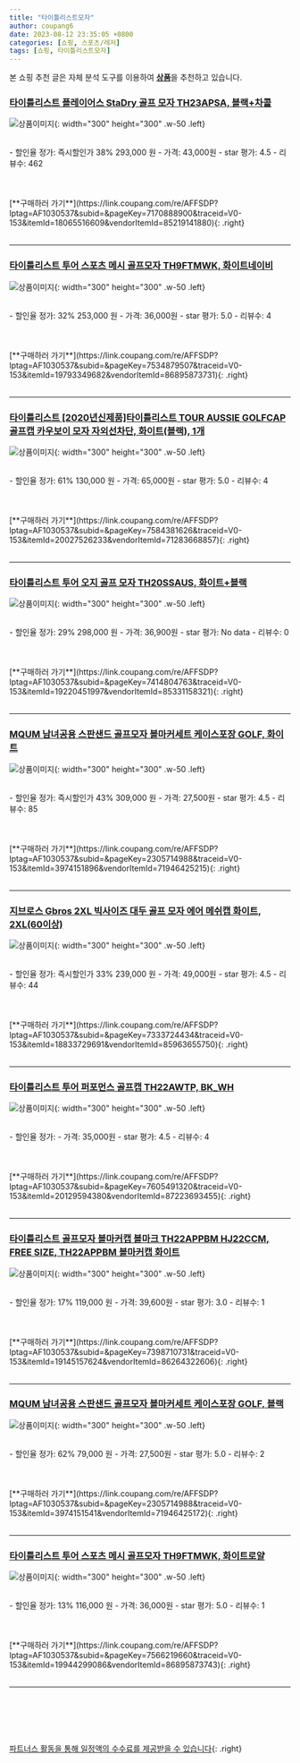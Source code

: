 ```yaml
---
title: "타이틀리스트모자"
author: coupang6
date: 2023-08-12 23:35:05 +0800
categories: [쇼핑, 스포츠/레저]
tags: [쇼핑, 타이틀리스트모자]
---
```


본 쇼핑 추천 글은 자체 분석 도구를 이용하여 [**상품**](https://link.coupang.com/a/bao1ui)을 추천하고 있습니다.

### [타이틀리스트 플레이어스 StaDry 골프 모자 TH23APSA, 블랙+차콜](https://link.coupang.com/re/AFFSDP?lptag=AF1030537&subid=&pageKey=7170888900&traceid=V0-153&itemId=18065516609&vendorItemId=85219141880)

![상품이미지](https://thumbnail7.coupangcdn.com/thumbnails/remote/230x230ex/image/vendor_inventory/caca/bd0de8fbbaa1bdb16ab120d03b1f644d72cf2a4716e9fce5e79017ec21e3.jpg){: width="300" height="300" .w-50 .left}


<br>
- 할인율 정가: 즉시할인가 38%  293,000   원
- 가격: 43,000원
- star 평가: 4.5
- 리뷰수: 462
<br>
<br>
<br>
<br>
[**구매하러 가기**](https://link.coupang.com/re/AFFSDP?lptag=AF1030537&subid=&pageKey=7170888900&traceid=V0-153&itemId=18065516609&vendorItemId=85219141880){: .right}
<br>
<br>

---

### [타이틀리스트 투어 스포츠 메시 골프모자 TH9FTMWK, 화이트네이비](https://link.coupang.com/re/AFFSDP?lptag=AF1030537&subid=&pageKey=7534879507&traceid=V0-153&itemId=19793349682&vendorItemId=86895873731)

![상품이미지](https://thumbnail9.coupangcdn.com/thumbnails/remote/230x230ex/image/vendor_inventory/6a87/3978bc442a8b1a0d543f3dc83c04860b210d65caccd47610bb00c043220f.jpg){: width="300" height="300" .w-50 .left}


<br>
- 할인율 정가: 32%  253,000   원
- 가격: 36,000원
- star 평가: 5.0
- 리뷰수: 4
<br>
<br>
<br>
<br>
[**구매하러 가기**](https://link.coupang.com/re/AFFSDP?lptag=AF1030537&subid=&pageKey=7534879507&traceid=V0-153&itemId=19793349682&vendorItemId=86895873731){: .right}
<br>
<br>

---

### [타이틀리스트 [2020년신제품]타이틀리스트 TOUR AUSSIE GOLFCAP 골프캡 카우보이 모자 자외선차단, 화이트(블랙), 1개](https://link.coupang.com/re/AFFSDP?lptag=AF1030537&subid=&pageKey=7584381626&traceid=V0-153&itemId=20027526233&vendorItemId=71283668857)

![상품이미지](https://thumbnail8.coupangcdn.com/thumbnails/remote/230x230ex/image/vendor_inventory/982a/c8e7f6d5d0526d7361c7749ea117cb92399ab1eb37aa48d40d91fb5c5da9.JPG){: width="300" height="300" .w-50 .left}


<br>
- 할인율 정가: 61%  130,000   원
- 가격: 65,000원
- star 평가: 5.0
- 리뷰수: 4
<br>
<br>
<br>
<br>
[**구매하러 가기**](https://link.coupang.com/re/AFFSDP?lptag=AF1030537&subid=&pageKey=7584381626&traceid=V0-153&itemId=20027526233&vendorItemId=71283668857){: .right}
<br>
<br>

---

### [타이틀리스트 투어 오지 골프 모자 TH20SSAUS, 화이트+블랙](https://link.coupang.com/re/AFFSDP?lptag=AF1030537&subid=&pageKey=7414804763&traceid=V0-153&itemId=19220451997&vendorItemId=85331158321)

![상품이미지](https://thumbnail10.coupangcdn.com/thumbnails/remote/230x230ex/image/vendor_inventory/fe03/a25e4e2253c73f8df8fa81c151c03b3c433bcf006bb22d21d71f90bbe34e.jpg){: width="300" height="300" .w-50 .left}


<br>
- 할인율 정가: 29%  298,000   원
- 가격: 36,900원
- star 평가: No data
- 리뷰수: 0
<br>
<br>
<br>
<br>
[**구매하러 가기**](https://link.coupang.com/re/AFFSDP?lptag=AF1030537&subid=&pageKey=7414804763&traceid=V0-153&itemId=19220451997&vendorItemId=85331158321){: .right}
<br>
<br>

---

### [MQUM 남녀공용 스판샌드 골프모자 볼마커세트 케이스포장 GOLF, 화이트](https://link.coupang.com/re/AFFSDP?lptag=AF1030537&subid=&pageKey=2305714988&traceid=V0-153&itemId=3974151896&vendorItemId=71946425215)

![상품이미지](https://thumbnail7.coupangcdn.com/thumbnails/remote/230x230ex/image/vendor_inventory/760e/1caf013fd5718cb22227df2b32a4dc1e2d8ef829f14a12960307f1e489b3.jpg){: width="300" height="300" .w-50 .left}


<br>
- 할인율 정가: 즉시할인가 43%  309,000   원
- 가격: 27,500원
- star 평가: 4.5
- 리뷰수: 85
<br>
<br>
<br>
<br>
[**구매하러 가기**](https://link.coupang.com/re/AFFSDP?lptag=AF1030537&subid=&pageKey=2305714988&traceid=V0-153&itemId=3974151896&vendorItemId=71946425215){: .right}
<br>
<br>

---

### [지브로스 Gbros 2XL 빅사이즈 대두 골프 모자 에어 메쉬캡 화이트, 2XL(60이상)](https://link.coupang.com/re/AFFSDP?lptag=AF1030537&subid=&pageKey=7333724434&traceid=V0-153&itemId=18833729691&vendorItemId=85963655750)

![상품이미지](https://thumbnail7.coupangcdn.com/thumbnails/remote/230x230ex/image/vendor_inventory/7380/2589661b28260404a1a57e09363b675779621136fb7f35f08ab23e186526.jpg){: width="300" height="300" .w-50 .left}


<br>
- 할인율 정가: 즉시할인가 33%  239,000   원
- 가격: 49,000원
- star 평가: 4.5
- 리뷰수: 44
<br>
<br>
<br>
<br>
[**구매하러 가기**](https://link.coupang.com/re/AFFSDP?lptag=AF1030537&subid=&pageKey=7333724434&traceid=V0-153&itemId=18833729691&vendorItemId=85963655750){: .right}
<br>
<br>

---

### [타이틀리스트 투어 퍼포먼스 골프캡 TH22AWTP, BK_WH](https://link.coupang.com/re/AFFSDP?lptag=AF1030537&subid=&pageKey=7605491320&traceid=V0-153&itemId=20129594380&vendorItemId=87223693455)

![상품이미지](https://thumbnail10.coupangcdn.com/thumbnails/remote/230x230ex/image/vendor_inventory/6113/c828c3b06efe270b97eaf514dc628e8e7bc181c5ee744a4849a2bb713774.jpg){: width="300" height="300" .w-50 .left}


<br>
- 할인율 정가: 
- 가격: 35,000원
- star 평가: 4.5
- 리뷰수: 4
<br>
<br>
<br>
<br>
[**구매하러 가기**](https://link.coupang.com/re/AFFSDP?lptag=AF1030537&subid=&pageKey=7605491320&traceid=V0-153&itemId=20129594380&vendorItemId=87223693455){: .right}
<br>
<br>

---

### [타이틀리스트 골프모자 볼마커캡 볼마크 TH22APPBM HJ22CCM, FREE SIZE, TH22APPBM 볼마커캡 화이트](https://link.coupang.com/re/AFFSDP?lptag=AF1030537&subid=&pageKey=7398710731&traceid=V0-153&itemId=19145157624&vendorItemId=86264322606)

![상품이미지](https://thumbnail6.coupangcdn.com/thumbnails/remote/230x230ex/image/vendor_inventory/df0b/4194cd833112f0a37162ad946a3c3795733f25d067c30b10c7bcfff9e930.jpg){: width="300" height="300" .w-50 .left}


<br>
- 할인율 정가: 17%  119,000   원
- 가격: 39,600원
- star 평가: 3.0
- 리뷰수: 1
<br>
<br>
<br>
<br>
[**구매하러 가기**](https://link.coupang.com/re/AFFSDP?lptag=AF1030537&subid=&pageKey=7398710731&traceid=V0-153&itemId=19145157624&vendorItemId=86264322606){: .right}
<br>
<br>

---

### [MQUM 남녀공용 스판샌드 골프모자 볼마커세트 케이스포장 GOLF, 블랙](https://link.coupang.com/re/AFFSDP?lptag=AF1030537&subid=&pageKey=2305714988&traceid=V0-153&itemId=3974151541&vendorItemId=71946425172)

![상품이미지](https://thumbnail6.coupangcdn.com/thumbnails/remote/230x230ex/image/vendor_inventory/a8e4/fe98b615f27bdc6de9b48d6b3d118a28b15021288afc3907b29398f6bb2c.jpg){: width="300" height="300" .w-50 .left}


<br>
- 할인율 정가: 62%  79,000   원
- 가격: 27,500원
- star 평가: 5.0
- 리뷰수: 2
<br>
<br>
<br>
<br>
[**구매하러 가기**](https://link.coupang.com/re/AFFSDP?lptag=AF1030537&subid=&pageKey=2305714988&traceid=V0-153&itemId=3974151541&vendorItemId=71946425172){: .right}
<br>
<br>

---

### [타이틀리스트 투어 스포츠 메시 골프모자 TH9FTMWK, 화이트로얄](https://link.coupang.com/re/AFFSDP?lptag=AF1030537&subid=&pageKey=7566219660&traceid=V0-153&itemId=19944299086&vendorItemId=86895873743)

![상품이미지](https://thumbnail9.coupangcdn.com/thumbnails/remote/230x230ex/image/vendor_inventory/2651/8101b224e3fb12bbaf4c98194267f54e0a52270ce68e036aeacdee47dbbb.jpg){: width="300" height="300" .w-50 .left}


<br>
- 할인율 정가: 13%  116,000   원
- 가격: 36,000원
- star 평가: 5.0
- 리뷰수: 1
<br>
<br>
<br>
<br>
[**구매하러 가기**](https://link.coupang.com/re/AFFSDP?lptag=AF1030537&subid=&pageKey=7566219660&traceid=V0-153&itemId=19944299086&vendorItemId=86895873743){: .right}
<br>
<br>

---
<br><br><br><br><br> [파트너스 활동을 통해 일정액의 수수료를 제공받을 수 있습니다](https://link.coupang.com/a/bao1ui){: .right}